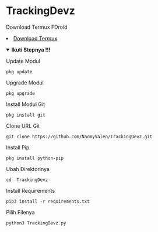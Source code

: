 # TrackingDevz

Download Termux FDroid 
<li><a href="https://f-droid.org/repo/com.termux_1020.apk">Download Termux</a></code></li> 
<p align="center">

<details open>
  <summary><strong> Ikuti Stepnya !!!</strong></summary>
  </details>
  

Update Modul
  ```
pkg update
 ```
 Upgrade Modul
 ```
pkg upgrade
````
Install Modul Git
```
pkg install git
```
Clone URL Git
```
git clone https://github.com/NaomyValen/TrackingDevz.git
```
Install Pip
```
pkg install python-pip
```
Ubah Direktorinya
```
cd  TrackingDevz
```
Install Requirements
```
pip3 install -r requirements.txt
```
Pilih Filenya
````
python3 TrackingDevz.py

